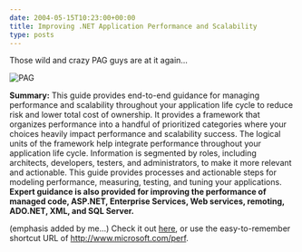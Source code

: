```yaml
---
date: 2004-05-15T10:23:00+00:00
title: Improving .NET Application Performance and Scalability
type: posts
---
```

Those wild and crazy PAG guys are at it again...

<img alt="PAG" hspace="0" src="http://msdn.microsoft.com/library/en-us/dnpag/html/pponline.gif" align="baseline" border="0" />



**Summary:** This guide provides end-to-end guidance for managing performance and scalability throughout your application life cycle to reduce risk and lower total cost of ownership. It provides a framework that organizes performance into a handful of prioritized categories where your choices heavily impact performance and scalability success. The logical units of the framework help integrate performance throughout your application life cycle. Information is segmented by roles, including architects, developers, testers, and administrators, to make it more relevant and actionable. This guide provides processes and actionable steps for modeling performance, measuring, testing, and tuning your applications. **Expert guidance is also provided for improving the performance of managed code, ASP.NET, Enterprise Services, Web services, remoting, ADO.NET, XML, and SQL Server.**

(emphasis added by me...) Check it out [here](https://msdn.microsoft.com/library/default.asp?url=/library/en-us/dnpag/html/scalenet.asp), or use the easy-to-remember shortcut URL of <http://www.microsoft.com/perf>.
